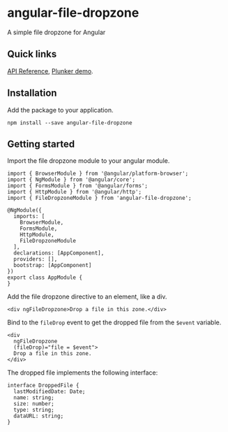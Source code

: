 # angular-file-dropzone
A simple file dropzone for Angular


## Quick links
[API Reference](https://github.com/fvilers/angular-file-dropzone/wiki/api-reference), [Plunker demo](https://embed.plnkr.co/Ru0Pl0rAWiyfHgfy9LtZ/).

## Installation
Add the package to your application.

```
npm install --save angular-file-dropzone
```

## Getting started

Import the file dropzone module to your angular module.

```
import { BrowserModule } from '@angular/platform-browser';
import { NgModule } from '@angular/core';
import { FormsModule } from '@angular/forms';
import { HttpModule } from '@angular/http';
import { FileDropzoneModule } from 'angular-file-dropzone';

@NgModule({
  imports: [
    BrowserModule,
    FormsModule,
    HttpModule,
    FileDropzoneModule
  ],
  declarations: [AppComponent],
  providers: [],
  bootstrap: [AppComponent]
})
export class AppModule {
}
```

Add the file dropzone directive to an element, like a div.

```
<div ngFileDropzone>Drop a file in this zone.</div>
```

Bind to the `fileDrop` event to get the dropped file from the `$event` variable.

```
<div
  ngFileDropzone
  (fileDrop)="file = $event">
  Drop a file in this zone.
</div>
```

The dropped file implements the following interface:

```
interface DroppedFile {
  lastModifiedDate: Date;
  name: string;
  size: number;
  type: string;
  dataURL: string;
}
```
